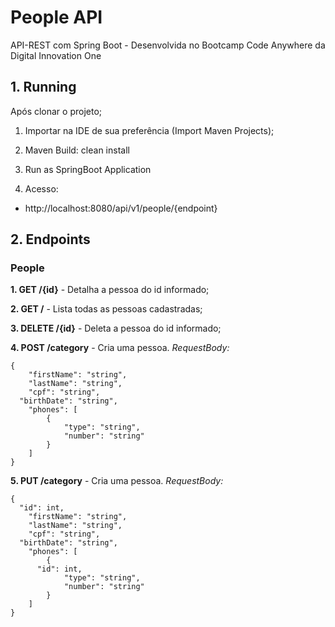 # People API
API-REST com Spring Boot - Desenvolvida no Bootcamp Code Anywhere da Digital Innovation One

## 1. Running
Após clonar o projeto;

1. Importar na IDE de sua preferência (Import Maven Projects);

2. Maven Build: clean install

3. Run as SpringBoot Application

4. Acesso:
* http://localhost:8080/api/v1/people/{endpoint}

## 2. Endpoints

### People
**1. GET /{id}** - Detalha a pessoa do id informado;

**2. GET /** - Lista todas as pessoas cadastradas;

**3. DELETE /{id}** - Deleta a pessoa do id informado;

**4. POST /category** - Cria uma pessoa.
*RequestBody:*
```
{
	"firstName": "string",
	"lastName": "string",
	"cpf": "string",
  "birthDate": "string",
	"phones": [
		{
			"type": "string",
			"number": "string"
		}
	]
}
```

**5. PUT /category** - Cria uma pessoa.
*RequestBody:*
```
{
  "id": int,
	"firstName": "string",
	"lastName": "string",
	"cpf": "string",
  "birthDate": "string",
	"phones": [
		{
      "id": int,
			"type": "string",
			"number": "string"
		}
	]
}

